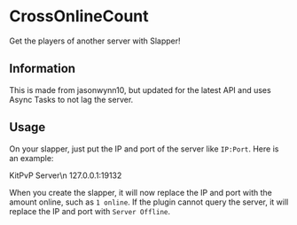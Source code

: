 # CrossOnlineCount
Get the players of another server with Slapper!
## Information
This is made from jasonwynn10, but updated for the latest API and uses Async Tasks to not lag the server.
## Usage
On your slapper, just put the IP and port of the server like `IP:Port`. Here is an example:

KitPvP Server\n 127.0.0.1:19132

When you create the slapper, it will now replace the IP and port with the amount online, such as `1 online`. If the plugin cannot query the server, it will replace the IP and port with `Server Offline`.
